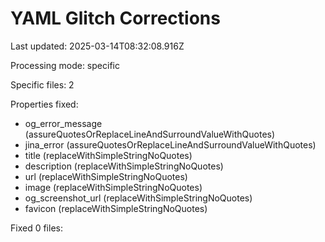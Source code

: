 # YAML Glitch Corrections
Last updated: 2025-03-14T08:32:08.916Z

Processing mode: specific

Specific files: 2

Properties fixed:
- og_error_message (assureQuotesOrReplaceLineAndSurroundValueWithQuotes)
- jina_error (assureQuotesOrReplaceLineAndSurroundValueWithQuotes)
- title (replaceWithSimpleStringNoQuotes)
- description (replaceWithSimpleStringNoQuotes)
- url (replaceWithSimpleStringNoQuotes)
- image (replaceWithSimpleStringNoQuotes)
- og_screenshot_url (replaceWithSimpleStringNoQuotes)
- favicon (replaceWithSimpleStringNoQuotes)

Fixed 0 files:


